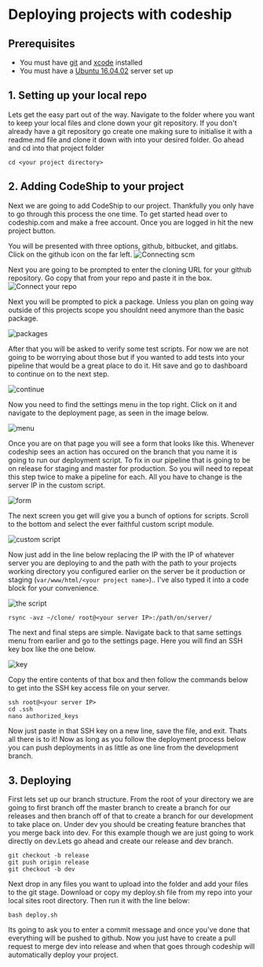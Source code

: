 # Deploying projects with codeship
## Prerequisites
* You must have [git](https://git-scm.com/downloads) and [xcode](https://developer.apple.com/xcode/) installed
* You must have a [Ubuntu 16.04.02](https://github.com/spencerlee200/dots/blob/master/setup.md) server set up

## 1. Setting up your local repo
Lets get the easy part out of the way. Navigate to the folder where you want to keep your local files and clone down your git repository. If you don't already have a git repository go create one making sure to initialise it with a readme.md file and clone it down with into your desired folder. Go ahead and cd into that project folder 

```shell
cd <your project directory>
```

## 2. Adding CodeShip to your project
Next we are going to add CodeShip to our project. Thankfully you only have to go through this process the one time. To get started head over to codeship.com and make a free account. Once you are logged in hit the new project button.

You will be presented with three options, github, bitbucket, and gitlabs. Click on the github icon on the far left.
![Connecting scm](http://i.imgur.com/IwdsBtW.png)

Next you are going to be prompted to enter the cloning URL for your github repository. Go copy that from your repo and paste it in the box.
![Connect your repo](http://i.imgur.com/kJMvbmt.png)

Next you will be prompted to pick a package. Unless you plan on going way outside of this projects scope you shouldnt need anymore than the basic package.

![packages](http://i.imgur.com/qP1rDBC.png)

After that you will be asked to verify some test scripts. For now we are not going to be worrying about those but if you wanted to add tests into your pipeline that would be a great place to do it. Hit save and go to dashboard to continue on to the next step.

![continue](http://i.imgur.com/mHt7IH9.png)

Now you need to find the settings menu in the top right. Click on it and navigate to the deployment page, as seen in the image below.

![menu](http://i.imgur.com/zaCwN0G.png)

Once you are on that page you will see a form that looks like this. Whenever codeship sees an action has occured on the branch that you name it is going to run our deployment script. To fix in our pipeline that is going to be on release for staging and master for production. So you will need to repeat this step twice to make a pipeline for each. All you have to change is the server IP in the custom script.

![form](http://i.imgur.com/bFA6GaC.png)

The next screen you get will give you a bunch of options for scripts. Scroll to the bottom and select the ever faithful custom script module.

![custom script](http://i.imgur.com/GBbFPeU.png)

Now just add in the line below replacing the IP with the IP of whatever server you are deploying to and the path with the path to your projects working directory you configured earlier on the server be it production or staging (`var/www/html/<your project name>`).. I've also typed it into a code block for your convenience. 

![the script](http://i.imgur.com/d6aygP2.png)

```shell
rsync -avz ~/clone/ root@<your server IP>:/path/on/server/
```

The next and final steps are simple. Navigate back to that same settings menu from earlier and go to the settings page. Here you will find an SSH key box like the one below.

![key](http://i.imgur.com/I7RuzWk.png)

Copy the entire contents of that box and then follow the commands below to get into the SSH key access file on your server.

```shell
ssh root@<your server IP>
cd .ssh 
nano authorized_keys
```

Now just paste in that SSH key on a new line, save the file, and exit. Thats all there is to it! Now as long as you follow the deployment process below you can push deployments in as little as one line from the development branch.

## 3. Deploying
First lets set up our branch structure. From the root of your directory we are going to first branch off the master branch to create a branch for our releases and then branch off of that to create a branch for our development to take place on. Under dev you should be creating feature branches that you merge back into dev. For this example though we are just going to work directly on dev.Lets go ahead and create our release and dev branch. 

```shell
git checkout -b release
git push origin release
git checkout -b dev
```

Next drop in any files you want to upload into the folder and add your files to the git stage. Download or copy my deploy.sh file from my repo into your local sites root directory. Then run it with the line below:

```shell
bash deploy.sh
```

Its going to ask you to enter a commit message and once you’ve done that everything will be pushed to github. Now you just have to create a pull request to merge dev into release and when that goes through codeship will automatically deploy your project.